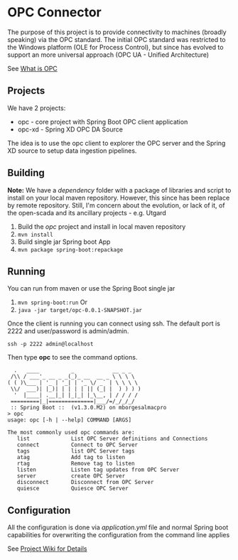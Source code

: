 # OPC Connector
The purpose of this project is to provide connectivity to machines (broadly speaking) via the OPC standard. The initial OPC standard was restricted to the Windows platform (OLE for Process Control), but since has evolved to support an more universal approach (OPC UA - Unified Architecture)

See [What is OPC](https://opcfoundation.org/about/what-is-opc/)

## Projects

We have 2 projects: 

* opc - core project with Spring Boot OPC client application
* opc-xd - Spring XD OPC DA Source

The idea is to use the opc client to explorer the OPC server and the Spring XD source to setup data ingestion pipelines. 

## Building

**Note:** We have a *dependency* folder with a package of libraries and script to install on your local maven repository. However, this since has been replace by remote repository. Still, I'm concern about the evolution, or lack of it, of the open-scada and its ancillary projects - e.g. Utgard

1. Build the *opc* project and install in local maven repository
  1. ```mvn install```
2. Build single jar Spring boot App
  2. ```mvn package spring-boot:repackage```

## Running

You can run from maven or use the Spring Boot single jar

1. ```mvn spring-boot:run``` Or
2. ```java -jar target/opc-0.0.1-SNAPSHOT.jar```

Once the client is running you can connect using ssh. The default port is 2222 and user/password is admin/admin.

```ssh -p 2222 admin@localhost```

Then type **opc** to see the command options.

```
  .   ____          _            __ _ _
 /\\ / ___'_ __ _ _(_)_ __  __ _ \ \ \ \
( ( )\___ | '_ | '_| | '_ \/ _` | \ \ \ \
 \\/  ___)| |_)| | | | | || (_| |  ) ) ) )
  '  |____| .__|_| |_|_| |_\__, | / / / /
 =========|_|==============|___/=/_/_/_/
 :: Spring Boot ::  (v1.3.0.M2) on mborgesalmacpro
> opc
usage: opc [-h | --help] COMMAND [ARGS]

The most commonly used opc commands are:
   list             List OPC Server definitions and Connections
   connect          Connect to OPC Server
   tags             list OPC Server tags
   atag             Add tag to listen
   rtag             Remove tag to listen
   listen           Listen tag updates from OPC Server
   server           create OPC Server
   disconnect       Disconnect from OPC Server
   quiesce          Quiesce OPC Server
```

## Configuration

All the configuration is done via *application.yml* file and normal Spring boot capabilities for overwriting the configuration from the command line applies

See [Project Wiki for Details](https://github.com/mborges-pivotal/opc-connector/wiki)

